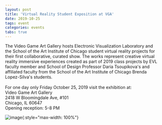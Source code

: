 ```yaml
---
layout: post
title: 'Virtual Reality Student Exposition at VGA'
date: 2019-10-25
tags: event
categories: events
tabs: true
---
```


The Video Game Art Gallery hosts Electronic Visualization Laboratory and the School of the Art Institute of Chicago student virtual reality projects for their first collaborative, curated show.  The works represent creative virtual reality immersive experiences created as part of 2019 class projects by EVL faculty member and School of Design Professor Daria Tsoupikova's and affiliated faculty from the School of the Art Institute of Chicago Brenda Lopez-Silva's students.<br><br>
For one day only Friday October 25, 2019 visit the exhibition at:<br>
Video Game Art Gallery<br>
2418 W Bloomingdale Ave, #101<br>
Chicago, IL  60647<br>
Opening reception:  5-8 PM

![image](https://www.evl.uic.edu/output/originals/vr_student_show_sm.png-srcw.jpg){:style="max-width: 100%"}

